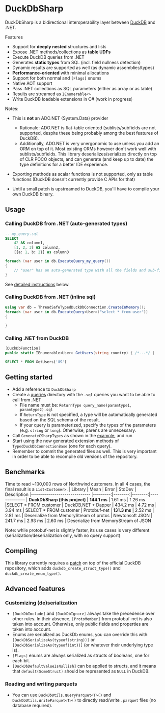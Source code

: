 # DuckDbSharp

DuckDbSharp is a bidirectional interoperability layer between [DuckDB](https://github.com/duckdb/duckdb) and .NET.

Features
- Support for **deeply nested** structures and lists
- Expose .NET methods/collections as **table UDFs**
- Execute DuckDB queries from .NET
- Generates **static types** from SQL (incl. field nullness detection)
- Dynamic results are supported as well (as dynamic assemblies/types)
- **Performance-oriented** with minimal allocations
- Support for both normal and `[Flags]` enums
- Native AOT support
- Pass .NET collections as SQL parameters (either as array or as table)
- Results are streamed as `IEnumerable<>`
- Write DuckDB loadable extensions in C# (work in progress)

Notes:
- This is **not** an ADO.NET (System.Data) provider
  - Rationale: ADO.NET is flat-table oriented (sublists/subfields are not supported, despite these being probably among the best features of DuckDB).
  - Additionally, ADO.NET is very unergonomic to use unless you add an ORM on top of it. Most existing ORMs however don't work well with sublists/subfields. This library deserializes/serializes directly on top of CLR POCO objects, and can generate (and keep up to date) the type definitions for a better IDE experience.

- Exporting methods as scalar functions is not supported, only as table functions (DuckDB doesn't currently provide C APIs for that)
- Until a small patch is upstreamed to DuckDB, you'll have to compile your own DuckDB binary.

## Usage

### Calling DuckDB from .NET (auto-generated types)
```sql
-- my_query.sql
SELECT
    42 AS column1,
    [1, 2, 3] AS column2,
    [{a: 1, b: 2}] as column3
```

```csharp
foreach (var user in db.ExecuteQuery_my_query())
{
    // "user" has an auto-generated type with all the fields and sub-fields of the SQL query above.
}
```
See [detailed instructions](#getting-started) below.

### Calling DuckDB from .NET (inline sql)
```csharp
using var db = ThreadSafeTypedDuckDbConnection.CreateInMemory();
foreach (var user in db.ExecuteQuery<User>("select * from user"))
{
    
}
```

### Calling .NET from DuckDB
```csharp
[DuckDbFunction]
public static IEnumerable<User> GetUsers(string country) { /*...*/ }
```

```sql
SELECT * FROM GetUsers('US')
```


## Getting started
- Add a reference to `DuckDbSharp`
- Create a [queries](https://github.com/alnkesq/DuckDbSharp/tree/main/tests/DuckDbSharp.Example/queries) directory with the `.sql` queries you want to be able to call from .NET
   - File name must be: `ReturnType query_name(paramtype1, paramtype2).sql`
   - If `ReturnType` is not specified, a type will be automatically generated based on the SQL schema of the result.
   - If your query is parameterized, specify the types of the parameters (e.g. `string` or `long`). Otherwise, parens are unnecessary.
- Call `GenerateCSharpTypes` as shown in the [example](https://github.com/alnkesq/DuckDbSharp/blob/main/tests/DuckDbSharp.Example/Program.cs), and run.
- Start using the now generated extension methods of `TypedDuckDbConnectionBase` (one for each query).
- Remember to commit the generated files as well. This is very important in order to be able to recompile old versions of the repository.


## Benchmarks
Time to read ~100,000 rows of Northwind customers. In all 4 cases, the final result is a `List<Customer>`.
|                        Library |     Mean |   Error |  StdDev | Description
|------------------------------ |---------:|--------:|--------:|--------------
| **DuckDbSharp (this project)** | **144.1 ms** | 1.61 ms | 1.26 ms |SELECT * FROM customer
| DuckDB.NET + Dapper | 434.2 ms | 4.72 ms | 3.94 ms | SELECT * FROM customer
| Protobuf-net | **131.3 ms** | 2.52 ms | 2.81 ms | Deserialize from MemoryStream of protos
| Newtonsoft JSON | 241.7 ms | 2.93 ms | 2.60 ms | Deserialize from MemoryStream of JSON

Note: while protobuf-net is slightly faster, its use cases is very different (serialization/deserialization only, with no query support)

## Compiling
This library currently requires a [patch](https://github.com/alnkesq/DuckDbSharp/blob/main/src/duckdb.patch) on top of the official DuckDB repository, which adds `duckdb_create_struct_type()` and `duckdb_create_enum_type()`.

## Advanced features
### Customizing (de)serialization
- `[DuckDbInclude]` and `[DuckDbIgnore]` always take the precedence over other rules. In their absence, `[ProtoMember]` from protobuf-net is also taken into account. Otherwise, only public fields and properties are taken into account.
- Enums are serialized as DuckDb enums, you can override this with `[DuckDbSerializeAs(typeof(string))]` or `[DuckDbSerializeAs(typeof(int))]` (or whatever their underlying type is).
- `[Flags]` enums are always serialized as structs of booleans, one for each bit.
- `[DuckDbDefaultValueIsNullish]` can be applied to structs, and it means that `default(SomeStruct)` should be represented as `NULL` in DuckDB.
### Reading and writing parquets
- You can use `DuckDbUtils.QueryParquet<T>()` and `DuckDbUtils.WriteParquet<T>()` to directly read/write `.parquet` files (no database required).

